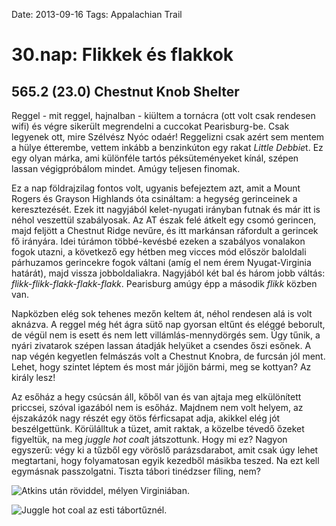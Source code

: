 Date: 2013-09-16
Tags: Appalachian Trail

# 30.nap: Flikkek és flakkok

## 565.2 (23.0) Chestnut Knob Shelter

Reggel - mit reggel, hajnalban - kiültem a tornácra (ott volt csak rendesen wifi) és végre sikerült megrendelni a cuccokat Pearisburg-be. Csak legyenek ott, mire Szélvész Nyóc odaér! Reggelizni csak azért sem mentem a hülye étterembe, vettem inkább a benzinkúton egy rakat *Little Debbie*t. Ez egy olyan márka, ami különféle tartós péksüteményeket kínál, szépen lassan végigpróbálom mindet. Amúgy teljesen finomak.

Ez a nap földrajzilag fontos volt, ugyanis befejeztem azt, amit a Mount Rogers és Grayson Highlands óta csináltam: a hegység gerinceinek a keresztezését. Ezek itt nagyjából kelet-nyugati irányban futnak és már itt is néhol veszettül szabályosak. Az AT észak felé átkelt egy csomó gerincen, majd feljött a Chestnut Ridge nevűre, és itt markánsan ráfordult a gerincek fő irányára. Idei túrámon többé-kevésbé ezeken a szabályos vonalakon fogok utazni, a következő egy hétben meg vicces mód először baloldali párhuzamos gerincekre fogok váltani (amíg el nem érem Nyugat-Virginia határát), majd vissza jobboldaliakra. Nagyjából két bal és három jobb váltás: *flikk-flikk-flakk-flakk-flakk*. Pearisburg amúgy épp a második *flikk* közben van.

Napközben elég sok tehenes mezőn keltem át, néhol rendesen alá is volt aknázva. A reggel még hét ágra sütő nap gyorsan eltűnt és eléggé beborult, de végül nem is esett és nem lett villámlás-mennydörgés sem. Úgy tűnik, a nyári zivatarok szépen lassan átadják helyüket a csendes őszi esőnek. A nap végén kegyetlen felmászás volt a Chestnut Knobra, de furcsán jól ment. Lehet, hogy szintet léptem és most már jöjjön bármi, meg se kottyan? Az király lesz!

Az esőház a hegy csúcsán áll, kőből van és van ajtaja meg elkülönített priccsei, szóval igazából nem is esőház. Majdnem nem volt helyem, az éjszakázók nagy részét egy ötös férficsapat adja, akikkel elég jót beszélgettünk. Körülálltuk a tüzet, amit raktak, a közelbe tévedő őzeket figyeltük, na meg *juggle hot coal*t játszottunk. Hogy mi ez? Nagyon egyszerű: végy ki a tűzből egy vöröslő parázsdarabot, amit csak úgy lehet megtartani, hogy folyamatosan egyik kezedből másikba teszed. Na ezt kell egymásnak passzolgatni. Tiszta tábori tinédzser fíling, nem?

![Atkins után röviddel, mélyen Virginiában.](https://lh3.googleusercontent.com/-UqEDvUDwj3U/UoU585ZPcqI/AAAAAAAAIjA/ncrG2LdFp-M/s800-Ic42/20130916_082626.jpg)

![Juggle hot coal az esti tábortűznél.](https://lh3.googleusercontent.com/-LwWBoXVsjhE/UoU59KRtdVI/AAAAAAAAIeU/kgJGb8D5x7M/s1152-Ic42/20130916_191032.jpg)